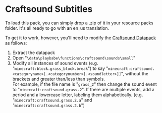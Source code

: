 # Craftsound Subtitles

To load this pack, you can simply drop a .zip of it in your resource packs folder. It's all ready to go with an en_us translation.

To get it to work, however, you'll need to modify the <a href=https://www.planetminecraft.com/data-pack/craftsound-datapack-all-crafting-come-with-sound/>Craftsound Datapack</a> as follows:
1. Extract the datapack
2. Open "<code>\data\playbabe\functions\craftsound\sounds\small</code>"
3. Modify all instances of sound events (e.g. "<code>minecraft:block.grass_block.break</code>") to say "<code>minecraft:craftsound.\<categoryname\>[.\<categorynumber\>[.\<soundletter\>]]</code>", without the brackets and greater than/less than symbols.
<br>For example, if the file name is "<code>grass_2</code>" then change the sound event to "<code>minecraft:craftsound.grass.2</code>". If there are multiple events, add a period and a lowercase letter, labeling them alphabetically. (e.g. "<code>minecraft:craftsound.grass.2.a</code>" and "<code>minecraft:craftsound.grass.2.b</code>")
